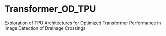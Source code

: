 # Transformer_OD_TPU
Exploration of TPU Architectures for Optimized Transformer Performance in Image Detection of Drainage Crossings

